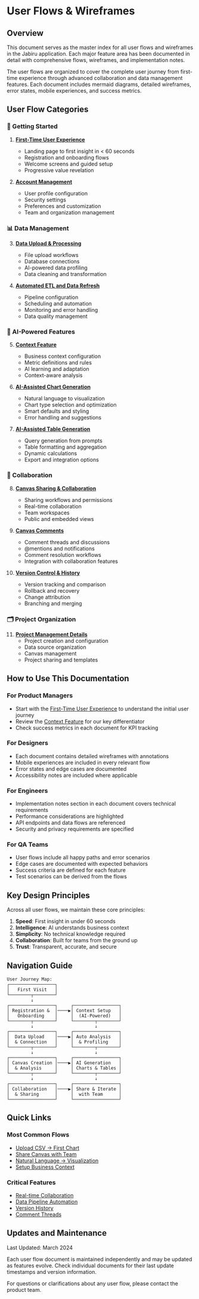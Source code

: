# User Flows & Wireframes

## Overview

This document serves as the master index for all user flows and wireframes in the Jabiru application. Each major feature area has been documented in detail with comprehensive flows, wireframes, and implementation notes.

The user flows are organized to cover the complete user journey from first-time experience through advanced collaboration and data management features. Each document includes mermaid diagrams, detailed wireframes, error states, mobile experiences, and success metrics.

## User Flow Categories

### 🚀 Getting Started

1. **[First-Time User Experience](./user_flows/302_first_time_user_experience.md)**

   - Landing page to first insight in < 60 seconds
   - Registration and onboarding flows
   - Welcome screens and guided setup
   - Progressive value revelation

2. **[Account Management](./user_flows/310_account_management.md)**
   - User profile configuration
   - Security settings
   - Preferences and customization
   - Team and organization management

### 📊 Data Management

3. **[Data Upload & Processing](./user_flows/303_data_upload_&_processing.md)**

   - File upload workflows
   - Database connections
   - AI-powered data profiling
   - Data cleaning and transformation

4. **[Automated ETL and Data Refresh](./user_flows/309_automated_etl_and_data_refresh.md)**
   - Pipeline configuration
   - Scheduling and automation
   - Monitoring and error handling
   - Data quality management

### 🧠 AI-Powered Features

5. **[Context Feature](./user_flows/301_context_feature.md)**

   - Business context configuration
   - Metric definitions and rules
   - AI learning and adaptation
   - Context-aware analysis

6. **[AI-Assisted Chart Generation](./user_flows/306_ai-assisted_chart_generation.md)**

   - Natural language to visualization
   - Chart type selection and optimization
   - Smart defaults and styling
   - Error handling and suggestions

7. **[AI-Assisted Table Generation](./user_flows/307_ai-assisted_table_generation.md)**
   - Query generation from prompts
   - Table formatting and aggregation
   - Dynamic calculations
   - Export and integration options

### 👥 Collaboration

8. **[Canvas Sharing & Collaboration](./user_flows/304_canvas_sharing_&_collaboration.md)**

   - Sharing workflows and permissions
   - Real-time collaboration
   - Team workspaces
   - Public and embedded views

9. **[Canvas Comments](./user_flows/305_canvas_comments.md)**

   - Comment threads and discussions
   - @mentions and notifications
   - Comment resolution workflows
   - Integration with collaboration features

10. **[Version Control & History](./user_flows/308_version_control_&_history.md)**
    - Version tracking and comparison
    - Rollback and recovery
    - Change attribution
    - Branching and merging

### 🗂️ Project Organization

11. **[Project Management Details](./user_flows/311_project_management_details.md)**
    - Project creation and configuration
    - Data source organization
    - Canvas management
    - Project sharing and templates

## How to Use This Documentation

### For Product Managers

- Start with the [First-Time User Experience](./user_flows/302_first_time_user_experience.md) to understand the initial user journey
- Review the [Context Feature](./user_flows/301_context_feature.md) for our key differentiator
- Check success metrics in each document for KPI tracking

### For Designers

- Each document contains detailed wireframes with annotations
- Mobile experiences are included in every relevant flow
- Error states and edge cases are documented
- Accessibility notes are included where applicable

### For Engineers

- Implementation notes section in each document covers technical requirements
- Performance considerations are highlighted
- API endpoints and data flows are referenced
- Security and privacy requirements are specified

### For QA Teams

- User flows include all happy paths and error scenarios
- Edge cases are documented with expected behaviors
- Success criteria are defined for each feature
- Test scenarios can be derived from the flows

## Key Design Principles

Across all user flows, we maintain these core principles:

1. **Speed**: First insight in under 60 seconds
2. **Intelligence**: AI understands business context
3. **Simplicity**: No technical knowledge required
4. **Collaboration**: Built for teams from the ground up
5. **Trust**: Transparent, accurate, and secure

## Navigation Guide

```
User Journey Map:
┌─────────────────┐
│   First Visit   │
└────────┬────────┘
         ↓
┌─────────────────┐     ┌─────────────────┐
│ Registration &  │────▶│ Context Setup   │
│   Onboarding    │     │  (AI-Powered)   │
└────────┬────────┘     └────────┬────────┘
         ↓                       ↓
┌─────────────────┐     ┌─────────────────┐
│  Data Upload    │────▶│ Auto Analysis   │
│  & Connection   │     │  & Profiling    │
└────────┬────────┘     └────────┬────────┘
         ↓                       ↓
┌─────────────────┐     ┌─────────────────┐
│ Canvas Creation │────▶│ AI Generation   │
│  & Analysis     │     │ Charts & Tables │
└────────┬────────┘     └────────┬────────┘
         ↓                       ↓
┌─────────────────┐     ┌─────────────────┐
│ Collaboration   │────▶│ Share & Iterate │
│  & Sharing      │     │  with Team      │
└─────────────────┘     └─────────────────┘
```

## Quick Links

### Most Common Flows

- [Upload CSV → First Chart](./user_flows/303_data_upload_&_processing.md#31-primary-file-upload-flow)
- [Share Canvas with Team](./user_flows/304_canvas_sharing_&_collaboration.md#31-canvas-sharing-flow)
- [Natural Language → Visualization](./user_flows/306_ai-assisted_chart_generation.md)
- [Setup Business Context](./user_flows/301_context_feature.md#31-initial-context-setup-flow)

### Critical Features

- [Real-time Collaboration](./user_flows/304_canvas_sharing_&_collaboration.md#33-real-time-collaboration-flow)
- [Data Pipeline Automation](./user_flows/309_automated_etl_and_data_refresh.md)
- [Version History](./user_flows/308_version_control_&_history.md)
- [Comment Threads](./user_flows/305_canvas_comments.md)

## Updates and Maintenance

Last Updated: March 2024

Each user flow document is maintained independently and may be updated as features evolve. Check individual documents for their last update timestamps and version information.

For questions or clarifications about any user flow, please contact the product team.
